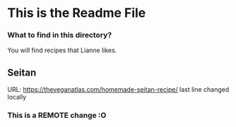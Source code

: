 # This is the Readme File
### What to find in this directory?
You will find recipes that Lianne likes.
## Seitan
URL: https://theveganatlas.com/homemade-seitan-recipe/
last line changed locally
### This is a REMOTE change :O